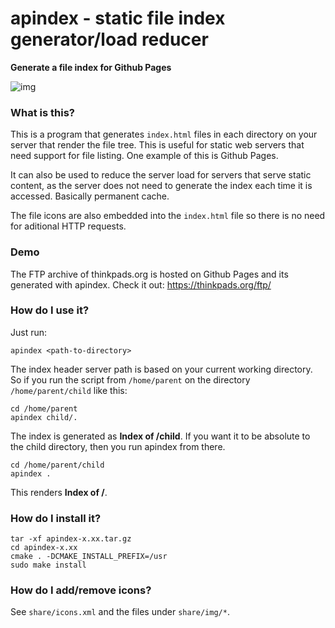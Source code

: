 # apindex - static file index generator/load reducer
__Generate a file index for Github Pages__

![img](https://i.imgur.com/jyZPglj.png)

### What is this?
This is a program that generates `index.html` files in each directory on your server that render the file tree. This is useful for static web servers that need support for file listing. One example of this is Github Pages.

It can also be used to reduce the server load for servers that serve static content, as the server does not need to generate the index each time it is accessed. Basically permanent cache.

The file icons are also embedded into the `index.html` file so there is no need for aditional HTTP requests.

### Demo
The FTP archive of thinkpads.org is hosted on Github Pages and its generated with apindex. 
Check it out: https://thinkpads.org/ftp/

### How do I use it?
Just run:
```
apindex <path-to-directory>
```
The index header server path is based on your current working directory. So if you run the script from `/home/parent` on the directory `/home/parent/child` like this:
```
cd /home/parent
apindex child/.
```
The index is generated as __Index of /child__.
If you want it to be absolute to the child directory, then you run apindex from there.
```
cd /home/parent/child
apindex .
```
This renders __Index of /__.

### How do I install it?

```
tar -xf apindex-x.xx.tar.gz
cd apindex-x.xx
cmake . -DCMAKE_INSTALL_PREFIX=/usr
sudo make install
```

### How do I add/remove icons?
See `share/icons.xml` and the files under `share/img/*`.
